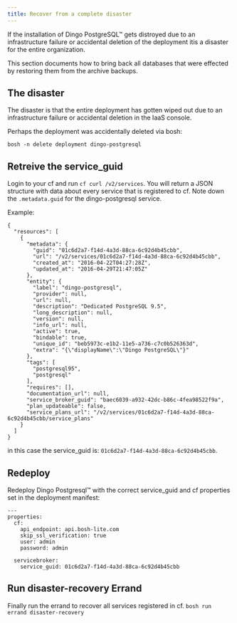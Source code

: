 ```yaml
---
title: Recover from a complete disaster
---
```


If the installation of Dingo PostgreSQL™ gets distroyed due to an infrastructure failure or accidental deletion of the deployment itis a disaster for the entire organization.

This section documents how to bring back all databases that were effected by restoring them from the archive backups.

## <a id="disaster-problem"></a>The disaster

The disaster is that the entire deployment has gotten wiped out due to an infrastructure failure or accidental deletion in the IaaS console.

Perhaps the deployment was accidentally deleted via bosh:

```
bosh -n delete deployment dingo-postgresql
```

## <a id="cf-service_guid"></a>Retreive the service_guid

Login to your cf and run `cf curl /v2/services`. You will return a JSON structure with data about every service that is registered to cf. Note down the `.metadata.guid` for the dingo-postgresql service.

Example:
```
{
  "resources": [
    {
      "metadata": {
        "guid": "01c6d2a7-f14d-4a3d-88ca-6c92d4b45cbb",
        "url": "/v2/services/01c6d2a7-f14d-4a3d-88ca-6c92d4b45cbb",
        "created_at": "2016-04-22T04:27:28Z",
        "updated_at": "2016-04-29T21:47:05Z"
      },
      "entity": {
        "label": "dingo-postgresql",
        "provider": null,
        "url": null,
        "description": "Dedicated PostgreSQL 9.5",
        "long_description": null,
        "version": null,
        "info_url": null,
        "active": true,
        "bindable": true,
        "unique_id": "beb5973c-e1b2-11e5-a736-c7c0b526363d",
        "extra": "{\"displayName\":\"Dingo PostgreSQL\"}"
      },
      "tags": [
        "postgresql95",
        "postgresql"
      ],
      "requires": [],
      "documentation_url": null,
      "service_broker_guid": "baec6039-a932-42dc-b86c-4fea98522f9a",
      "plan_updateable": false,
      "service_plans_url": "/v2/services/01c6d2a7-f14d-4a3d-88ca-6c92d4b45cbb/service_plans"
    }
  ]
}
```

in this case the service_guid is: `01c6d2a7-f14d-4a3d-88ca-6c92d4b45cbb`.

## <a id="redeploy"></a>Redeploy
Redeploy Dingo Postgresql™ with the correct service_guid and cf properties set in the deployment manifest:

```
---
properties:
  cf:
    api_endpoint: api.bosh-lite.com
    skip_ssl_verification: true
    user: admin
    password: admin

  servicebroker:
    service_guid: 01c6d2a7-f14d-4a3d-88ca-6c92d4b45cbb

```

## <a id="run-errand"></a>Run disaster-recovery Errand

Finally run the errand to recover all services registered in cf.
`bosh run errand disaster-recovery`
